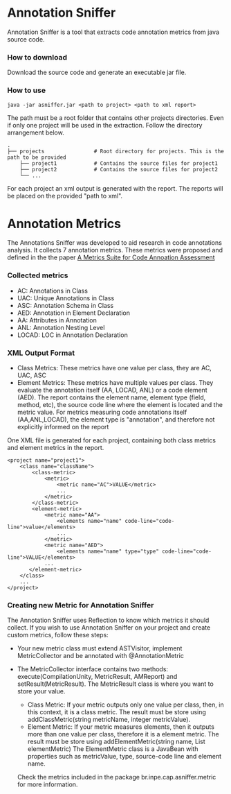 Annotation Sniffer
==================

Annotation Sniffer is a tool that extracts code annotation metrics from java source code. 

### How to download

Download the source code and generate an executable jar file.

### How to use

```
java -jar asniffer.jar <path to project> <path to xml report>
```

The path must be a root folder that contains other projects directories. Even if only one project will be used in the extraction. 
Follow the directory arrangement below.

    .
    ├── projects                # Root directory for projects. This is the path to be provided
        ├── project1            # Contains the source files for project1
        ├── project2            # Contains the source files for project2
        └── ...         

For each project an xml output is generated with the report. The reports will be placed on the provided "path to xml".

Annotation Metrics
==================

The Annotations Sniffer was developed to aid research in code annotations analysis. It collects 7 annotation metrics. These metrics were proposed and defined in the the paper [A Metrics Suite for Code Annoation Assessment](https://www.sciencedirect.com/science/article/pii/S016412121730273X)

### Collected metrics

* AC: Annotations in Class
* UAC: Unique Annotations in Class
* ASC: Annotation Schema in Class
* AED: Annotation in Element Declaration
* AA: Attributes in Annotation
* ANL: Annotation Nesting Level
* LOCAD: LOC in Annotation Declaration

### XML Output Format

* Class Metrics: These metrics have one value per class, they are AC, UAC, ASC
* Element Metrics: These metrics have multiple values per class. They evaluate the annotation itself (AA, LOCAD, ANL) or a code element (AED).
                   The report contains the element name, element type (field, method, etc), the source code line where the element is located and the metric value.
                   For metrics measuring code annotations itself (AA,ANL,LOCAD), the element type is "annotation", and therefore not explicitly informed on the report

One XML file is generated for each project, containing both class metrics and element metrics in the report. 
```
<project name="project1">
    <class name="className">
        <class-metric>
            <metric>
                <metric name="AC">VALUE</metric>
                ...
            </metric>
        </class-metric>
        <element-metric>
            <metric name="AA">
                <elements name="name" code-line="code-line">value</elements>
                ...
            </metric>
            <metric name="AED">
                <elements name="name" type="type" code-line="code-line">VALUE</elements>
            ...
       </element-metric>
    </class>
    ...
</project>
```

### Creating new Metric for Annotation Sniffer

The Annotation Sniffer uses Reflection to know which metrics it should collect. If you wish to use Annotation Sniffer on your project and create custom metrics, follow these steps:

* Your new metric class must extend ASTVisitor, implement MetricCollector and be annotated with @AnnotationMetric
* The MetricCollector interface contains two methods: execute(CompilationUnity, MetricResult, AMReport) and setResult(MetricResult). The MetricResult class is where you want to store your value.
  * Class Metric: If your metric outputs only one value per class, then, in this context, it is a class metric. The result must be store using addClassMetric(string metricName, integer metricValue).
  * Element Metric: If your metric measures elements, then it outputs more than one value per class, therefore it is a element metric. The result must be store using addElementMetric(string name, List<ElementMetric> elementMetric)
  The ElementMetric class is a JavaBean with properties such as metricValue, type, source-code line and element name.
  
  Check the metrics included in the package br.inpe.cap.asniffer.metric for more information.
